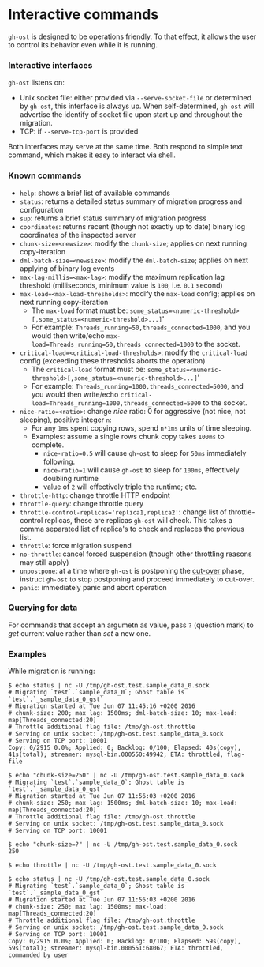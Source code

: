 # Interactive commands

`gh-ost` is designed to be operations friendly. To that effect, it allows the user to control its behavior even while it is running.

### Interactive interfaces

`gh-ost` listens on:

- Unix socket file: either provided via `--serve-socket-file` or determined by `gh-ost`, this interface is always up.
  When self-determined, `gh-ost` will advertise the identify of socket file upon start up and throughout the migration.
- TCP: if `--serve-tcp-port` is provided

Both interfaces may serve at the same time. Both respond to simple text command, which makes it easy to interact via shell.

### Known commands

- `help`: shows a brief list of available commands
- `status`: returns a detailed status summary of migration progress and configuration
- `sup`: returns a brief status summary of migration progress
- `coordinates`: returns recent (though not exactly up to date) binary log coordinates of the inspected server
- `chunk-size=<newsize>`: modify the `chunk-size`; applies on next running copy-iteration
- `dml-batch-size=<newsize>`: modify the `dml-batch-size`; applies on next applying of binary log events
- `max-lag-millis=<max-lag>`: modify the maximum replication lag threshold (milliseconds, minimum value is `100`, i.e. `0.1` second)
- `max-load=<max-load-thresholds>`: modify the `max-load` config; applies on next running copy-iteration
  - The `max-load` format must be: `some_status=<numeric-threshold>[,some_status=<numeric-threshold>...]`'
  - For example: `Threads_running=50,threads_connected=1000`, and you would then write/echo `max-load=Threads_running=50,threads_connected=1000` to the socket.
- `critical-load=<critical-load-thresholds>`: modify the `critical-load` config (exceeding these thresholds aborts the operation)
  - The `critical-load` format must be: `some_status=<numeric-threshold>[,some_status=<numeric-threshold>...]`'
  - For example: `Threads_running=1000,threads_connected=5000`, and you would then write/echo `critical-load=Threads_running=1000,threads_connected=5000` to the socket.
- `nice-ratio=<ratio>`: change _nice_ ratio: 0 for aggressive (not nice, not sleeping), positive integer `n`:
  - For any `1ms` spent copying rows, spend `n*1ms` units of time sleeping.
  - Examples: assume a single rows chunk copy takes `100ms` to complete.
    - `nice-ratio=0.5` will cause `gh-ost` to sleep for `50ms` immediately following.
    - `nice-ratio=1` will cause `gh-ost` to sleep for `100ms`, effectively doubling runtime
    - value of `2` will effectively triple the runtime; etc.
- `throttle-http`: change throttle HTTP endpoint
- `throttle-query`: change throttle query
- `throttle-control-replicas='replica1,replica2'`: change list of throttle-control replicas, these are replicas `gh-ost` will check. This takes a comma separated list of replica's to check and replaces the previous list.
- `throttle`: force migration suspend
- `no-throttle`: cancel forced suspension (though other throttling reasons may still apply)
- `unpostpone`: at a time where `gh-ost` is postponing the [cut-over](cut-over.md) phase, instruct `gh-ost` to stop postponing and proceed immediately to cut-over.
- `panic`: immediately panic and abort operation

### Querying for data

For commands that accept an argumetn as value, pass `?` (question mark) to _get_ current value rather than _set_ a new one.

### Examples

While migration is running:

```shell
$ echo status | nc -U /tmp/gh-ost.test.sample_data_0.sock
# Migrating `test`.`sample_data_0`; Ghost table is `test`.`_sample_data_0_gst`
# Migration started at Tue Jun 07 11:45:16 +0200 2016
# chunk-size: 200; max lag: 1500ms; dml-batch-size: 10; max-load: map[Threads_connected:20]
# Throttle additional flag file: /tmp/gh-ost.throttle
# Serving on unix socket: /tmp/gh-ost.test.sample_data_0.sock
# Serving on TCP port: 10001
Copy: 0/2915 0.0%; Applied: 0; Backlog: 0/100; Elapsed: 40s(copy), 41s(total); streamer: mysql-bin.000550:49942; ETA: throttled, flag-file
```

```shell
$ echo "chunk-size=250" | nc -U /tmp/gh-ost.test.sample_data_0.sock
# Migrating `test`.`sample_data_0`; Ghost table is `test`.`_sample_data_0_gst`
# Migration started at Tue Jun 07 11:56:03 +0200 2016
# chunk-size: 250; max lag: 1500ms; dml-batch-size: 10; max-load: map[Threads_connected:20]
# Throttle additional flag file: /tmp/gh-ost.throttle
# Serving on unix socket: /tmp/gh-ost.test.sample_data_0.sock
# Serving on TCP port: 10001
```

```shell
$ echo "chunk-size=?" | nc -U /tmp/gh-ost.test.sample_data_0.sock
250
```

```shell
$ echo throttle | nc -U /tmp/gh-ost.test.sample_data_0.sock

$ echo status | nc -U /tmp/gh-ost.test.sample_data_0.sock
# Migrating `test`.`sample_data_0`; Ghost table is `test`.`_sample_data_0_gst`
# Migration started at Tue Jun 07 11:56:03 +0200 2016
# chunk-size: 250; max lag: 1500ms; max-load: map[Threads_connected:20]
# Throttle additional flag file: /tmp/gh-ost.throttle
# Serving on unix socket: /tmp/gh-ost.test.sample_data_0.sock
# Serving on TCP port: 10001
Copy: 0/2915 0.0%; Applied: 0; Backlog: 0/100; Elapsed: 59s(copy), 59s(total); streamer: mysql-bin.000551:68067; ETA: throttled, commanded by user
```
